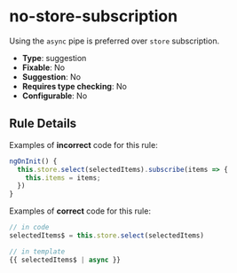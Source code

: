 # no-store-subscription

Using the `async` pipe is preferred over `store` subscription.

- **Type**: suggestion
- **Fixable**: No
- **Suggestion**: No
- **Requires type checking**: No
- **Configurable**: No

<!-- Everything above this generated, do not edit -->
<!-- MANUAL-DOC:START -->

## Rule Details

Examples of **incorrect** code for this rule:

```ts
ngOnInit() {
  this.store.select(selectedItems).subscribe(items => {
    this.items = items;
  })
}
```

Examples of **correct** code for this rule:

<!-- prettier-ignore -->
```ts
// in code
selectedItems$ = this.store.select(selectedItems)

// in template
{{ selectedItems$ | async }}
```
